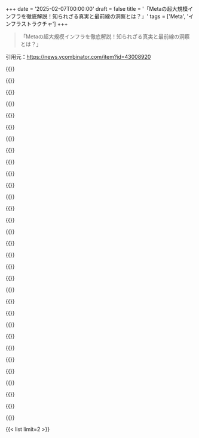 +++
date = '2025-02-07T00:00:00'
draft = false
title = '「Metaの超大規模インフラを徹底解説！知られざる真実と最前線の洞察とは？」'
tags = ['Meta', 'インフラストラクチャ']
+++

> 「Metaの超大規模インフラを徹底解説！知られざる真実と最前線の洞察とは？」

引用元：https://news.ycombinator.com/item?id=43008920

{{<matomeQuote body="Threadsの開発後、インフラチームには本番ローンチの準備にたった2日しかなかったってさ。大企業なら計画立てるだけで何カ月もかかるのに、Metaはすぐにチームを集めて問題解決に取り組んだ。結果、アプリは5日で1億ユーザーに達して歴史上最速の成長を遂げた。遅れずに迅速に出荷できる能力を維持してるのがすごいよな。" userName="vasco" createdAt="2025-02-11T07:12:30" color="#ff33a1">}}

{{<matomeQuote body="すぐにローンチしたけど、実際の製品に対してはあまり関心がなかったみたい。形ばかりで機能が伴ってない感じ。" userName="Simon_O_Rourke" createdAt="2025-02-11T08:16:31" color="">}}

{{<matomeQuote body="既存のネットワークは基本的に負けないからな。大規模な移行が起こる雰囲気を察知して、Threadsの戦略を巧みに利用した。ただ、面白い人たちのネットワークが必要だから、移行がうまくいかなかったら結局はインスタのミームインフルエンサーが2つのアプリでリポストするだけになる。" userName="2c2c2c" createdAt="2025-02-11T08:35:15" color="">}}

{{<matomeQuote body="最初はいいアイデアだと思ったけど、結局Threadsは大失敗だったよな。本当にダメなアプリを迅速にリリースするのがスキルなのか？官僚主義を回避するのは楽そうだけど、製品担当が完全に抜け落ちてた感もある。" userName="silisili" createdAt="2025-02-11T07:28:25" color="">}}

{{<matomeQuote body="Threadsに何が足りないんだ？" userName="cmdtab" createdAt="2025-02-11T07:29:58" color="">}}

{{<matomeQuote body="全然考えられてないし、宣伝も何もなし。Twitterからの安全な場所を作ろうとしてるだけのエンジニアリングマラソンみたいだな。悪い努力じゃないとは思うけど、始まってすぐに終わっちゃった感じ。もっと質のいいプロダクトの人と一緒に考えれば、フィット感とか宣伝、リリースについてもっと工夫できたんじゃない？" userName="silisili" createdAt="2025-02-11T07:33:52" color="">}}

{{<matomeQuote body="新規性" userName="yokoprime" createdAt="2025-02-11T07:33:11" color="">}}

{{<matomeQuote body="なに言ってんの？300M以上のユーザーがいるじゃん。" userName="ianlevesque" createdAt="2025-02-11T07:41:57" color="">}}

{{<matomeQuote body="今はそうかもね？最近は追っかけてないけど、リリースの時期について話してるんだよ。" userName="silisili" createdAt="2025-02-11T07:52:11" color="">}}

{{<matomeQuote body="Threadsのローンチは、当時のユーザーの不満を利用するためにわざと急いだんだよね。大きな代替がなかったから、別のソーシャルネットワークに移行する盛り上がりも薄れちゃった。ローンチ時にBlueskyはまだ招待制だったし。" userName="linkregister" createdAt="2025-02-11T08:05:51" color="#ff33a1">}}

{{<matomeQuote body="初めの5日間でアカウント作成が1億件あったらしいぜ。" userName="OtherShrezzing" createdAt="2025-02-11T08:05:01" color="">}}

{{<matomeQuote body="その中にどれだけボットがいるんだろうな？" userName="ahoka" createdAt="2025-02-11T07:55:32" color="">}}

{{<matomeQuote body="X（Twitter）やBlueskyにいるユーザーの中にもボットがどれぐらいいるか気になるよね。公表された情報が少ないから、割合は同じだろうって思うし。Xは2.5億DAUって言われてるし、マーク・ザッカーバーグが最近言ってたけど、ThreadsのDAUは1億。短期間で半分以上の規模に成長したのはすごいことだし、まだThreadsはXが長年持ってる機能が足りないからな。" userName="linkregister" createdAt="2025-02-11T08:04:02" color="#ff5c5c">}}

{{<matomeQuote body="InstagramユーザーがThreadsアカウント作っても、実際には使ってない人数はどれくらいなんだろう？" userName="sn0wleppard" createdAt="2025-02-11T08:12:57" color="">}}

{{<matomeQuote body="DAU（デイリーアクティブユーザー）とMAU（マンスリーアクティブユーザー）は、それぞれアプリで活動してるユーザーの数を示してるよ。" userName="linkregister" createdAt="2025-02-11T08:20:42" color="">}}

{{<matomeQuote body="Metaのインフラ選択は普通の人には当てはまらない気がするわ。サーバーレスで開発したらAWSの請求が高くなるし、Kubernetesも同様。シンプルな技術の方がいいよ。Facebookは過去の問題を解決するために技術を作ってるんだろうな。" userName="ribadeo" createdAt="2025-02-11T08:28:31" color="#785bff">}}

{{<matomeQuote body="PHPのウェブフロントエンドを「サーバーレス」または「ファンクション・アズ・ア・サービス」って言うのが面白い。メンテナンスする側はその限界を意識せざるを得ないし、実際には単一のコードベースがある。" userName="yuliyp" createdAt="2025-02-11T06:47:34" color="">}}

{{<matomeQuote body="『サーバーレス』はLambdaと同じ意味じゃなくて、ただの計算モデルだよ。古いモノリスをAmazon Fargate上でホスティングしてる会社もたくさんあるし。" userName="whstl" createdAt="2025-02-11T08:33:03" color="">}}

{{<matomeQuote body="データセンターじゃ、シンプルで高品質な判断ができる中央集権的なコントローラーが好まれるよね。ハイブリッド型のアプローチ、つまり中央集権のコントロールプレーンと分散型のデータプレーンを組み合わせるのが一番理想的。ソフトウェアネットワーキングやデータベース操作においてもこれが最適なデザインっぽい。IPネットワーキングが同じモデルを使ってるのが意外。ローカルキャッシングでL7ルーターの負荷を減らすのも期待したいな。" userName="linkregister" createdAt="2025-02-11T07:39:08" color="#785bff">}}

{{<matomeQuote body="興味深いよね、特にハイパースケーラーとの比較が。もしかして自社のパブリッククラウドを立ち上げる準備かな？Metaの人、どう思う？" userName="davedx" createdAt="2025-02-11T07:09:09" color="">}}

{{<matomeQuote body="Metaになる前に辞めたけど、パブリッククラウドになる気はないと思うな。似たようなサービスはあっても、顧客に受け入れられるか難しそうな選択が多い。インフラは特定の顧客向けで、インフラとアプリの人が深くコミュニケーションとってるから、パブリッククラウドで小さい顧客と同じ形ではない。クラウドサービス化する可能性はあるけど、信頼を得るための作業がいるし、競争が激しいから難しいだろうね。" userName="toast0" createdAt="2025-02-11T07:37:21" color="">}}

{{<matomeQuote body="自社のエンジニア向けにHerokuレベルのデプロイ抽象化を提供しつつ、パフォーマンスを維持するのはすごいことだよね。クラウド製品を作って、アカウント分離やオートスケーリング、複数リージョン対応するのはさらに大変。OCIとAWSの違いを考えるといいかも。MetaがAmazonの機能セットと競合するパブリッククラウドを立ち上げるとは考えにくい。" userName="linkregister" createdAt="2025-02-11T07:59:34" color="">}}

{{<matomeQuote body="パブリッククラウドを立ち上げたら、GCPよりも信頼できないかもね :D" userName="olivermuty" createdAt="2025-02-11T07:25:10" color="">}}

{{<matomeQuote body="GCPはGoogle内では二流扱いされてるからその評価なんだよね。Googleの内部インフラ（Borg、Blaze）は最高なんだ。でも、Metaがパブリッククラウドをうまくやったら信じられると思うよ。今までのエンジニアリングと製品力はすごいからね。ただ、もうちょいUIが安定してほしいけど。" userName="arjvik" createdAt="2025-02-11T07:30:11" color="#785bff">}}

{{<matomeQuote body="新しいプロジェクトって、GoogleではみんなGCPに行くんじゃないの？" userName="mathverse" createdAt="2025-02-11T08:33:04" color="">}}

{{<matomeQuote body="Thriftについて全然触れられてないけど、インフラの概要としては低レベルすぎたのかな？でも、グローバル的には何か技術的な影響があったと思うんだけど。" userName="kmdrpc" createdAt="2025-02-11T07:34:47" color="">}}

{{<matomeQuote body="パフォーマンス向上のためにGRPCに移行したってことも驚かないね。RPCライブラリがモノレポで中央管理されてるって言ってたし、ThriftからGRPCへの移行は6ヶ月もかからないかも。" userName="linkregister" createdAt="2025-02-11T07:47:49" color="">}}

{{<matomeQuote body="gRPCとThriftはパフォーマンスが比較できるし、実はgRPCからThriftに切り替えてるトレンドもあるんだよね。まだgRPCが使われてるとこでは。" userName="vitaut" createdAt="2025-02-11T07:59:33" color="">}}

{{<matomeQuote body="ThriftからgRPCへの移行が超遅かったんだけど、パフォーマンスはかなり良いって言われてた。まだThriftのサービスはあるけど、大半はgRPCに移行済みで、戻ることはないと思うよ。" userName="linkregister" createdAt="2025-02-11T08:09:29" color="">}}

{{<matomeQuote body="デプロイやオブザーバビリティツールについて何か公開情報ある？" userName="asdasd1234" createdAt="2025-02-11T07:28:54" color="">}}

{{<matomeQuote body="Conveyorのコードは見なかったけど、USENIXの論文があるよ：https://www.usenix.org/system/files/osdi23-grubic.pdf" userName="linkregister" createdAt="2025-02-11T07:43:47" color="">}}



{{< list limit=2 >}}
